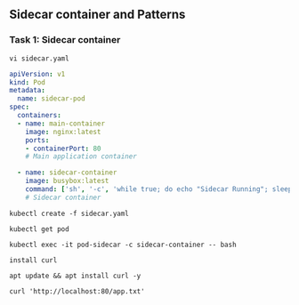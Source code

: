## Sidecar container and Patterns

### Task 1: Sidecar container
```
vi sidecar.yaml
```
```yaml
apiVersion: v1
kind: Pod
metadata:
  name: sidecar-pod
spec:
  containers:
  - name: main-container
    image: nginx:latest
    ports:
    - containerPort: 80
    # Main application container

  - name: sidecar-container
    image: busybox:latest
    command: ['sh', '-c', 'while true; do echo "Sidecar Running"; sleep 10; done']
    # Sidecar container

```
```	
kubectl create -f sidecar.yaml
```
```
kubectl get pod
```
```
kubectl exec -it pod-sidecar -c sidecar-container -- bash
```
```
install curl
```
```
apt update && apt install curl -y
```
``` 
curl 'http://localhost:80/app.txt'
```
